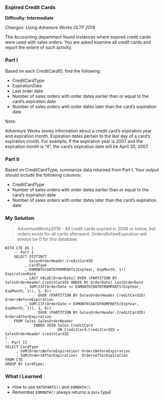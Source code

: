 ### Expired Credit Cards

 **Difficulty: Intermediate**

*Changes: Using Advenure Works OLTP 2019*

The Accounting department found instances where expired credit cards were used with sales orders. You are asked examine all credit cards and report the extent of such activity.

### Part I

Based on each CreditCardID, find the following:
* CreditCardType
* ExpirationDate
* Last order date
* Number of sales orders with order dates earlier than or equal to the card’s expiration date
* Number of sales orders with order dates later than the card’s expiration date

Note:

Adventure Works stores information about a credit card’s expiration year and expiration month. Expiration dates pertain to the last day of a card’s expiration
month. For example, if the expiration year is 2007 and the expiration month is “4”, the card’s expiration date will be April 30, 2007.

### Part II

Based on CreditCardType, summarize data returned from Part I. Your output should include the following columns:

* CreditCardType
* Number of sales orders with order dates earlier than or equal to the card’s expiration date
* Number of sales orders with order dates later than the card’s expiration date

### My Solution

> AdventureWorks2019 - All credit cards expired in 2008 or below, but orders exists for all cards afterward. OrdersBeforeExpiration will always be 0 for this database.

```
WITH CTE AS (
    -- Part I
    SELECT DISTINCT
           SalesOrderHeader.CreditCardID
         , CardType
         , EOMONTH(DATEFROMPARTS(ExpYear, ExpMonth, 1))                                               ExpirationDate
         , LAST_VALUE(OrderDate) OVER (PARTITION BY SalesOrderHeader.CreditCardID ORDER BY OrderDate) LastOrderDate
         , SUM(IIF(OrderDate <= EOMONTH(DATEFROMPARTS(ExpYear, ExpMonth, 1)), 1, 0))
               OVER (PARTITION BY SalesOrderHeader.CreditCardID)                                      OrdersBeforeExpiration
         , SUM(IIF(OrderDate > EOMONTH(DATEFROMPARTS(ExpYear, ExpMonth, 1)), 1, 0))
               OVER (PARTITION BY SalesOrderHeader.CreditCardID)                                      OrdersAfterExpiration
    FROM Sales.SalesOrderHeader
             INNER JOIN Sales.CreditCard
                        ON CreditCard.CreditCardID = SalesOrderHeader.CreditCardID
)
-- Part II
SELECT CardType
     , SUM(OrdersBeforeExpiration) OrdersBeforeExpiration
     , SUM(OrdersAfterExpiration)  OrdersAfterExpiration
FROM CTE
GROUP BY CardType;
```

### What I Learned
* How to use `DATEPARTS()` and `EOMONTH()`.
* Remember `EOMONTH()` always returns a `date` type!